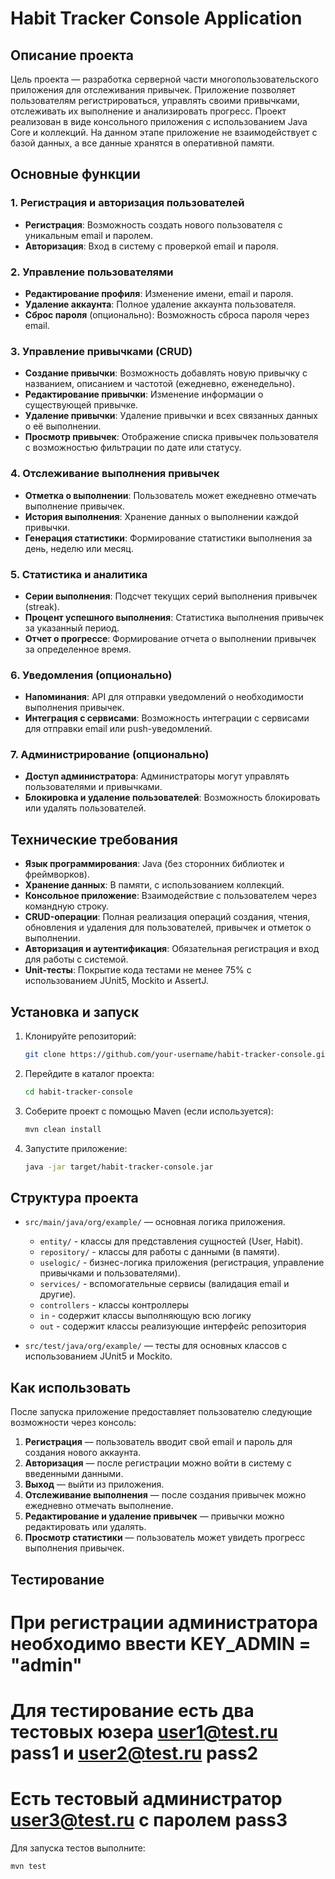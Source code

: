 # Habit Tracker Console Application

## Описание проекта

Цель проекта — разработка серверной части многопользовательского приложения для отслеживания привычек. Приложение позволяет пользователям регистрироваться, управлять своими привычками, отслеживать их выполнение и анализировать прогресс. Проект реализован в виде консольного приложения с использованием Java Core и коллекций. На данном этапе приложение не взаимодействует с базой данных, а все данные хранятся в оперативной памяти.

## Основные функции

### 1. Регистрация и авторизация пользователей
- **Регистрация**: Возможность создать нового пользователя с уникальным email и паролем.
- **Авторизация**: Вход в систему с проверкой email и пароля.

### 2. Управление пользователями
- **Редактирование профиля**: Изменение имени, email и пароля.
- **Удаление аккаунта**: Полное удаление аккаунта пользователя.
- **Сброс пароля** (опционально): Возможность сброса пароля через email.

### 3. Управление привычками (CRUD)
- **Создание привычки**: Возможность добавлять новую привычку с названием, описанием и частотой (ежедневно, еженедельно).
- **Редактирование привычки**: Изменение информации о существующей привычке.
- **Удаление привычки**: Удаление привычки и всех связанных данных о её выполнении.
- **Просмотр привычек**: Отображение списка привычек пользователя с возможностью фильтрации по дате или статусу.

### 4. Отслеживание выполнения привычек
- **Отметка о выполнении**: Пользователь может ежедневно отмечать выполнение привычек.
- **История выполнения**: Хранение данных о выполнении каждой привычки.
- **Генерация статистики**: Формирование статистики выполнения за день, неделю или месяц.

### 5. Статистика и аналитика
- **Серии выполнения**: Подсчет текущих серий выполнения привычек (streak).
- **Процент успешного выполнения**: Статистика выполнения привычек за указанный период.
- **Отчет о прогрессе**: Формирование отчета о выполнении привычек за определенное время.

### 6. Уведомления (опционально)
- **Напоминания**: API для отправки уведомлений о необходимости выполнения привычек.
- **Интеграция с сервисами**: Возможность интеграции с сервисами для отправки email или push-уведомлений.

### 7. Администрирование (опционально)
- **Доступ администратора**: Администраторы могут управлять пользователями и привычками.
- **Блокировка и удаление пользователей**: Возможность блокировать или удалять пользователей.

## Технические требования

- **Язык программирования**: Java (без сторонних библиотек и фреймворков).
- **Хранение данных**: В памяти, с использованием коллекций.
- **Консольное приложение**: Взаимодействие с пользователем через командную строку.
- **CRUD-операции**: Полная реализация операций создания, чтения, обновления и удаления для пользователей, привычек и отметок о выполнении.
- **Авторизация и аутентификация**: Обязательная регистрация и вход для работы с системой.
- **Unit-тесты**: Покрытие кода тестами не менее 75% с использованием JUnit5, Mockito и AssertJ.

## Установка и запуск

1. Клонируйте репозиторий:
    ```bash
    git clone https://github.com/your-username/habit-tracker-console.git
    ```

2. Перейдите в каталог проекта:
    ```bash
    cd habit-tracker-console
    ```

3. Соберите проект с помощью Maven (если используется):
    ```bash
    mvn clean install
    ```

4. Запустите приложение:
    ```bash
    java -jar target/habit-tracker-console.jar
    ```

## Структура проекта

- `src/main/java/org/example/` — основная логика приложения.
    - `entity/` - классы для представления сущностей (User, Habit).
    - `repository/` - классы для работы с данными (в памяти).
    - `uselogic/` - бизнес-логика приложения (регистрация, управление привычками и пользователями).
    - `services/` - вспомогательные сервисы (валидация email и другие).
    - `controllers` - классы контроллеры 
    - `in` - содержит классы выполняющую всю логику
    - `out` - содержит классы реализующие интерфейс репозитория
    
- `src/test/java/org/example/` — тесты для основных классов с использованием JUnit5 и Mockito.

## Как использовать

После запуска приложение предоставляет пользователю следующие возможности через консоль:

1. **Регистрация** — пользователь вводит свой email и пароль для создания нового аккаунта.
2. **Авторизация** — после регистрации можно войти в систему с введенными данными.
3. **Выход** — выйти из приложения.
4. **Отслеживание выполнения** — после создания привычек можно ежедневно отмечать выполнение.
5. **Редактирование и удаление привычек** — привычки можно редактировать или удалять.
6. **Просмотр статистики** — пользователь может увидеть прогресс выполнения привычек.

## Тестирование

# При регистрации администратора необходимо ввести  KEY_ADMIN = "admin"
# Для тестирование есть два тестовых юзера user1@test.ru pass1 и user2@test.ru pass2
# Есть тестовый администратор user3@test.ru с паролем pass3
Для запуска тестов выполните:
```bash
mvn test
